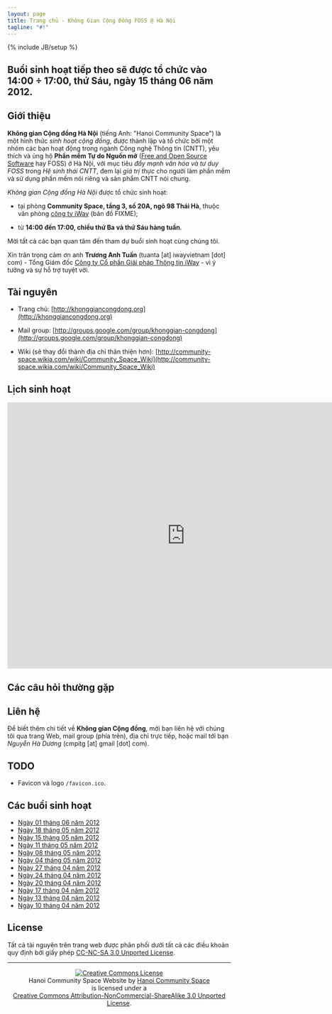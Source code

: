 ```yaml
---
layout: page
title: Trang chủ - Không Gian Cộng Đồng FOSS @ Hà Nội
tagline: "#!"
---
```

{% include JB/setup %}

## Buổi sinh hoạt tiếp theo sẽ được tổ chức vào 14:00 ÷ 17:00, thứ Sáu, ngày 15 tháng 06 năm 2012.

## Giới thiệu

**Không gian Cộng đồng Hà Nội** (tiếng Anh: "Hanoi Community Space") là một
hình thức *sinh hoạt cộng đồng*, được thành lập và tổ chức bởi một nhóm các
bạn hoạt động trong ngành Công nghệ Thông tin (CNTT), yêu thích và ủng hộ
**Phần mềm Tự do Nguồn mở**
([Free and Open Source Software](https://en.wikipedia.org/wiki/Free_and_open_source_software)
hay FOSS) ở Hà Nội, với mục tiêu *đẩy mạnh văn hóa và tư duy FOSS* trong *Hệ
sinh thái CNTT*, đem lại *giá trị thực* cho người làm phần mềm và sử dụng phần
mềm nói riêng và sản phẩm CNTT nói chung.

*Không gian Cộng đồng Hà Nội* được tổ chức sinh hoạt:

* tại phòng **Community Space, tầng 3, số 20A, ngõ 98 Thái Hà**, thuộc văn phòng
  [công ty iWay](http://iwayvietnam.com/) (bản đồ FIXME);

* từ **14:00 đến 17:00, chiều thứ Ba và thứ Sáu hàng tuần**.

Mời tất cả các bạn quan tâm đến tham dự buổi sinh hoạt cùng chúng tôi.

Xin trân trọng cảm ơn anh **Trương Anh Tuấn** (tuanta \[at\] iwayvietnam
\[dot\] com) - Tổng Giám đốc
[Công ty Cổ phần Giải pháp Thông tin iWay](http://iwayvietnam.com/) - vì ý
tưởng và sự hỗ trợ tuyệt vời.

## Tài nguyên

* Trang chủ: [http://khonggiancongdong.org](http://khonggiancongdong.org)

* Mail group:
  [http://groups.google.com/group/khonggian-congdong](http://groups.google.com/group/khonggian-congdong)

* Wiki (sẽ thay đổi thành địa chỉ thân thiện hơn):
  [http://community-space.wikia.com/wiki/Community_Space_Wiki](http://community-space.wikia.com/wiki/Community_Space_Wiki)
<!--  [http://wiki.khonggiancongdong.org](http://wiki.khonggiancongdong.org) -->

## Lịch sinh hoạt

<iframe src="http://bit.ly/JkyN0K"
    style=" border-width:0"
    width="800"
    height="600"
    frameborder="0"
    scrolling="no">
</iframe>

## Các câu hỏi thường gặp

## Liên hệ

Để biết thêm chi tiết về **Không gian Cộng đồng**, mời bạn liên hệ với chúng
tôi qua trang Web, mail group (phía trên), địa chỉ trực tiếp, hoặc mail tới
bạn *Nguyễn Hà Dương* (cmpitg \[at\] gmail \[dot\] com).

## TODO

* Favicon và logo `/favicon.ico`.

## Các buổi sinh hoạt

* [Ngày 01 tháng 06 năm 2012](/Activities/2012/06/01/memo-01062012/)
* [Ngày 18 tháng 05 năm 2012](/Activities/2012/05/21/memo-18052012/)
* [Ngày 15 tháng 05 năm 2012](/Activities/2012/05/21/memo-15052012/)
* [Ngày 11 tháng 05 năm 2012](/Activities/2012/05/14/memo-11052012/)
* [Ngày 08 tháng 05 năm 2012](/Activities/2012/05/09/memo-08052012/)
* [Ngày 04 tháng 05 năm 2012](/Activities/2012/05/06/memo-04-05-2012/)
* [Ngày 27 tháng 04 năm 2012](/Activities/2012/04/30/memo-27-04-2012/)
* [Ngày 24 tháng 04 năm 2012](/Activities/2012/04/25/memo-24042012/)
* [Ngày 20 tháng 04 năm 2012](/Activities/2012/04/23/2012-04-20_minutes/)
* [Ngày 17 tháng 04 năm 2012](/Activities/2012/04/23/2012-04-17_minutes/)
* [Ngày 13 tháng 04 năm 2012](/Activities/2012/04/15/2012-04-13_minutes/)
* [Ngày 10 tháng 04 năm 2012](/Activities/2012/04/12/2012-04-10_minutes/)

## License

Tất cả tài nguyên trên trang web được phân phối dưới tất cả các điều khoản quy
định bởi giấy phép
[CC-NC-SA 3.0 Unported License](http://creativecommons.org/licenses/by-nc-sa/3.0/legalcode).

---

<center><a rel="license" href="http://creativecommons.org/licenses/by-nc-sa/3.0/">
<img alt="Creative Commons License"
     style="border-width:0"
     src="http://i.creativecommons.org/l/by-nc-sa/3.0/88x31.png" /></a></center>

<center>
<div>
    <span xmlns:dct="http://purl.org/dc/terms/" property="dct:title">Hanoi
Community Space Website</span> by
<a xmlns:cc="http://creativecommons.org/ns#"
    href="http://community-space.github.com/"
    property="cc:attributionName"
    rel="cc:attributionURL">Hanoi Community Space</a>
</div>
<div>
is licensed under a
</div>
<div>
<a rel="license" href="http://creativecommons.org/licenses/by-nc-sa/3.0/">
Creative Commons Attribution-NonCommercial-ShareAlike 3.0 Unported License</a>.
</div>
</center>
